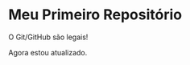 Meu Primeiro Repositório 
======================== 

O Git/GitHub são legais!

Agora estou atualizado.

